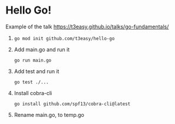 # Hello Go!

Example of the talk https://t3easy.github.io/talks/go-fundamentals/

1. ```
   go mod init github.com/t3easy/hello-go
   ```
1. Add main.go and run it
   ```
   go run main.go
   ```
1. Add test and run it
   ```
   go test ./...
   ```
1. Install cobra-cli
   ```
   go install github.com/spf13/cobra-cli@latest
   ```
1. Rename main.go, to temp.go
